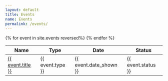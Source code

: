 ```yaml
---
layout: default
title: Events
name: Events
permalink: /events/
---
```


<div class="table-responsive">
	<table class="table table-bordered table-hover"> 
		<thead class="thead-light">
			<tr>
				<th> Name </th>
				<th> Type </th>
				<th> Date </th>
				<th> Status </th>
			</tr>
		</thead>
		<tbody>
			{% for event in site.events reversed%}
			<tr> 
				<td scope="row" >
					<a href="{{ event.url | relative_url }}">
						{{ event.title }}
					</a>
				</td>
				<td> 
					{{ event.type }}
				</td>
				<td>
					{{ event.date_shown }}
				</td>
				<td>
					{{ event.status }}
				</td>
			</tr>
			{% endfor %}
		</tbody>
	</table>
</div>